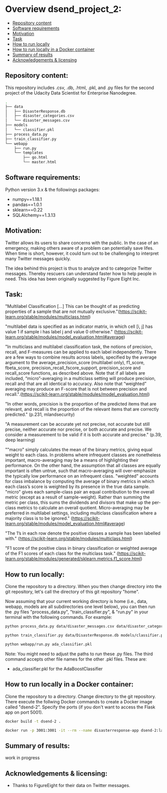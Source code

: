 # Overview dsend_project_2:
- [Repository content](#Repository_content)
- [Software requirements](#Software_requirements)
- [Motivation](#Motivation)
- [Task](#Task)
- [How to run locally](#How_to_run)
- [How to run locally in a Docker container](#How_to_run_with_docker)
- [Summary of results](#Summary_of_results)
- [Acknowledgements & licensing](#Acknowledgements)

## Repository content:<a name="Repository_content"></a>
This repository includes .csv, .db, .html, .pkl, and .py files for the second project of the Udacity Data Scientist for Enterprise Nanodegree.

```bash
.
├── data
│   ├── DisasterResponse.db
│   ├── disaster_categories.csv
│   └── disaster_messages.csv
├── models
│   └── classifier.pkl
├── process_data.py
├── train_classifier.py
└── webapp
    ├── run.py
    └── templates
        ├── go.html
        └── master.html
```

## Software requirements:<a name="Software_requirements"></a>
Python version 3.x & the followings packages:
- numpy==1.18.1
- pandas==1.0.1
- sklearn==0.22
- SQLAlchemy==1.3.13

## Motivation:<a name="Motivation"></a>
Twitter allows its users to share concerns with the public. In the case of an emergency, making others aware of a problem can potentially save lifes. When time is short, however, it could turn out to be challenging to interpret many Twitter messages quickly.

The idea behind this project is thus to analyze and to categorize Twitter messages. Thereby rescuers can understand faster how to help people in need. This idea has been originally suggested by Figure Eight Inc.

## Task:<a name="Task"></a>
"Multilabel Classification [...] This can be thought of as predicting properties of a sample that are not mutually exclusive."(https://scikit-learn.org/stable/modules/multiclass.html)

"multilabel data is specified as an indicator matrix, in which cell [i, j] has value 1 if sample i has label j and value 0 otherwise." (https://scikit-learn.org/stable/modules/model_evaluation.html#average)

"In multiclass and multilabel classification task, the notions of precision, recall, and F-measures can be applied to each label independently. There are a few ways to combine results across labels, specified by the average argument to the average_precision_score (multilabel only), f1_score, fbeta_score, precision_recall_fscore_support, precision_score and recall_score functions, as described above. Note that if all labels are included, “micro”-averaging in a multiclass setting will produce precision, recall and  that are all identical to accuracy. Also note that “weighted” averaging may produce an F-score that is not between precision and recall.".(https://scikit-learn.org/stable/modules/model_evaluation.html)

"In other words, precision is the proportion of the predicted items that are relevant, and recall is the proportion of the relevant items that are correctly predicted." (p.231, mlandsecurity)

"A measurement can be accurate yet not precise, not accurate but still precise, neither accurate nor precise, or both accurate and precise. We consider a measurement to be valid if it is both accurate and precise." (p.39, deep learning)

""macro" simply calculates the mean of the binary metrics, giving equal weight to each class. In problems where infrequent classes are nonetheless important, macro-averaging may be a means of highlighting their performance. On the other hand, the assumption that all classes are equally important is often untrue, such that macro-averaging will over-emphasize the typically low performance on an infrequent class.
"weighted" accounts for class imbalance by computing the average of binary metrics in which each class’s score is weighted by its presence in the true data sample.
"micro" gives each sample-class pair an equal contribution to the overall metric (except as a result of sample-weight). Rather than summing the metric per class, this sums the dividends and divisors that make up the per-class metrics to calculate an overall quotient. Micro-averaging may be preferred in multilabel settings, including multiclass classification where a majority class is to be ignored." (https://scikit-learn.org/stable/modules/model_evaluation.html#average)

"The 1’s in each row denote the positive classes a sample has been labelled with." (https://scikit-learn.org/stable/modules/multiclass.html)

"F1 score of the positive class in binary classification or weighted average of the F1 scores of each class for the multiclass task." (https://scikit-learn.org/stable/modules/generated/sklearn.metrics.f1_score.html)

## How to run locally:<a name="How_to_run"></a>
Clone the repository to a directory. When you then change directory into the git repository, let's call the directory of this git repository "home".

Now assuming that your current working directory is home (i.e., data, webapp, models are all subdirectories one level below), you can then run the .py files "process_data.py", "train_classifier.py", & "run.py" in your terminal with the following commands. For example:
  
```bash
python process_data.py data/disaster_messages.csv data/disaster_categories.csv data/DisasterResponse.db
```
  
```bash
python train_classifier.py data/DisasterResponse.db models/classifier.pkl
```
  
```bash
python webapp/run.py ada_classifier.pkl
```

Note: You might need to adjust the paths to run these .py files. The third command accepts other file names for the other .pkl files. These are:
- ada_classifier.pkl for the AdaBoostClassifier


## How to run locally in a Docker container:<a name="How_to_run_with_docker"></a>
Clone the repository to a directory. Change directory to the git repository. There execute the follwing Docker commands to create a Docker image called "dsend-2". Specify the ports (if you don't want to access the Flask app on port 5001).

```bash
docker build -t dsend-2 .
```
    
```bash
docker run -p 3001:3001 -it --rm --name disasterresponse-app dsend-2:latest
```

## Summary of results:<a name="Summary_of_results"></a>
work in progress

## Acknowledgements & licensing:<a name="Acknowledgements"></a>
- Thanks to FigureEight for their data on Twitter messages.
